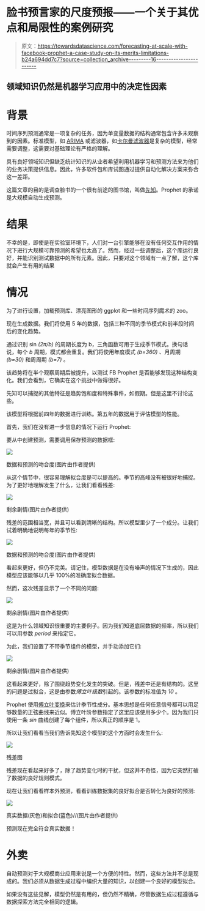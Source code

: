 # 脸书预言家的尺度预报——一个关于其优点和局限性的案例研究

> 原文：<https://towardsdatascience.com/forecasting-at-scale-with-facebook-prophet-a-case-study-on-its-merits-limitations-b24a694dd7c7?source=collection_archive---------16----------------------->

## 领域知识仍然是机器学习应用中的决定性因素

# 背景

时间序列预测通常是一项复杂的任务，因为单变量数据的结构通常包含许多未观察到的因素。标准模型，如 [ARIMA](https://en.wikipedia.org/wiki/Autoregressive_integrated_moving_average) 或滤波器，如[卡尔曼滤波器](https://en.wikipedia.org/wiki/Kalman_filter)是复杂的模型，经常需要调整，这需要对基础理论有严格的理解。

具有良好领域知识但缺乏统计知识的从业者希望利用机器学习和预测方法来为他们的业务决策提供信息。因此，许多软件包和库试图通过提供自动化解决方案来弥合这一差距。

这篇文章的目的是调查脸书的一个很有前途的图书馆，叫做[先知](https://facebook.github.io/prophet/)。Prophet 的承诺是大规模自动生成预测。

# 结果

不幸的是，即使是在实验室环境下，人们对一台引擎能够在没有任何交互作用的情况下进行大规模可靠预测的希望也太高了。然而，经过一些调整后，这个库运行良好，并能识别测试数据中的所有元素。因此，只要对这个领域有一点了解，这个库就会产生有用的结果

# 情况

为了进行设置，加载预测库、漂亮图形的 ggplot 和一些时间序列魔术的 zoo。

现在生成数据。我们将使用 5 年的数据，包括三种不同的季节模式和前半段时间后的变化趋势。

通过识别 sin *(2π/b)* 的周期长度为 b，三角函数可用于生成季节模式。换句话说，每个 *b* 周期，模式都会重复。我们将使用年度模式 *(b=360)* 、月周期 *(b=30)* 和周周期 *(b=7)* 。

该趋势将在半个观察周期后被提升，以测试 FB Prophet 是否能够发现这种结构变化。我们会看到，它确实在这个挑战中做得很好。

先知可以捕捉的其他特征是趋势饱和度和特殊事件，如假期。但是这里不讨论这些。

该模型将根据前四年的数据进行训练。第五年的数据用于评估模型的性能。

首先，我们在没有进一步信息的情况下运行 Prophet:

要从中创建预测，需要调用保存预测的数据框:

![](img/aa50cd0745790a3209882807f6f0fe36.png)

数据和预测的吻合度(图片由作者提供)

从这个情节中，很容易理解拟合度是可以提高的。季节的高峰没有被很好地捕捉。为了更好地理解发生了什么，让我们看看残差:

![](img/01e8cb24cb883621a5681308b31019b3.png)

剩余剧情(图片由作者提供)

残差的范围相当宽，并且可以看到清晰的结构。所以模型里少了一个成分。让我们试着明确地说明每年的季节性:

![](img/593d39bc547f113a2368d720ddc4550c.png)

数据和预测的吻合度(图片由作者提供)

看起来更好，但仍不完美。请记住，模型数据是在没有噪声的情况下生成的，因此模型应该能够以几乎 100%的准确度拟合数据。

然而，这次残差显示了一个不同的问题:

![](img/f7c0db99acf33d8d1ebd51283949c9a1.png)

剩余剧情(图片由作者提供)

这是为什么领域知识很重要的主要例子。因为我们知道底层数据的频率，所以我们可以用参数 *period* 来指定它。

为此，我们设置了不带季节组件的模型，并手动添加它们:

![](img/00d639be95ea048fe87b7b6bfaef1438.png)

剩余剧情(图片由作者提供)

这看起来更好，除了围绕趋势变化发生的突破。但是，残差中还是有结构的。这里的问题是过拟合，这是由参数*傅立叶级数*引起的。该参数的标准值为 *10* 。

Prophet 使用[傅立叶变换](https://en.wikipedia.org/wiki/Fourier_transform)来估计季节性成分。基本思想是任何任意信号都可以用足够数量的正弦曲线来近似。傅立叶阶参数指定了这里应该使用多少个。因为我们只使用一条 *sin* 曲线创建了每个组件，所以真正的顺序是 1。

所以让我们看看当我们告诉先知这个模型的这个方面时会发生什么:

![](img/45b28854f2c25187c8eeed66752e5bf3.png)

残差图

残差现在看起来好多了，除了趋势变化时的干扰，但这并不奇怪，因为它突然打破了数据的良好规则模式。

现在让我们看看样本外预测，看看训练数据集的良好拟合是否转化为良好的预测:

![](img/afd679e4824c445f67376724018389f4.png)

真实数据(灰色)和拟合(蓝色)//(图片由作者提供)

预测现在完全符合真实数据！

# 外卖

自动预测对于大规模商业应用来说是一个方便的特性。然而，这些方法并不总是现成的。我们必须从数据生成过程中编织大量的知识，以创建一个良好的模型拟合。

如果没有这些见解，模型仍然是有用的，但仍然不精确，尽管数据生成过程遵循与数据探索方法完全相同的逻辑。